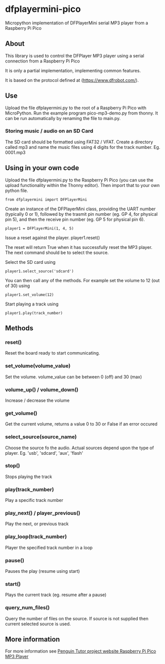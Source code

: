 # dfplayermini-pico
Micropython implementation of DFPlayerMini serial MP3 player from a Raspberry Pi Pico

## About

This library is used to control the DFPlayer MP3 player using a serial connection from a Raspberry Pi Pico

It is only a partial implementation, implementing common features. 

It is based on the protocol defined at (https://www.dfrobot.com/).

## Use

Upload the file dfplayermini.py to the root of a Raspberry Pi Pico with MicroPython. Run the example program pico-mp3-demo.py from thonny. It can be run automatically by renaming the file to main.py.

### Storing music / audio on an SD Card

The SD card should be formatted using FAT32 / VFAT. Create a directory called mp3 and name the music files using 4 digits for the track number. 
Eg. 0001.mp3

## Using in your own code

Upload the file dfplayermini.py to the Raspberry Pi Pico (you can use the upload functionality within the Thonny editor). Then import that to your own python file.

    from dfplayermini import DFPlayerMini
    
Create an instance of the DFPlayerMini class, providing the UART number (typically 0 or 1), followed by the trasmit pin number (eg. GP 4, for physical pin 5), and then the receive pin number (eg. GP 5 for physical pin 6).

    player1 = DFPlayerMini(1, 4, 5)
    
Issue a reset against the player.
    player1.reset()
    
The reset will return True when it has successfully reset the MP3 player. The next command should be to select the source.
    
Select the SD card using
    
    player1.select_source('sdcard')


You can then call any of the methods. For example set the volume to 12 (out of 30) using

    player1.set_volume(12)
    
    
Start playing a track using

    player1.play(track_number)

    
## Methods

### reset()

Reset the board ready to start communicating. 

### set_volume(volume_value)

Set the volume. volume_value can be between 0 (off) and 30 (max)

### volume_up() / volume_down()

Increase / decrease the volume

### get_volume() 

Get the current volume, returns a value 0 to 30 or False if an error occured

### select_source(source_name)

Choose the source fo the audio.
Actual sources depend upon the type of player.
Eg. 'usb', 'sdcard', 'aux', 'flash'

### stop()

Stops playing the track

### play(track_number)

Play a specific track number

### play_next() / player_previous()

Play the next, or previous track

### play_loop(track_number)

Player the specified track number in a loop

### pause()

Pauses the play (resume using start)

### start()

Plays the current track (eg. resume after a pause)

### query_num_files(<source>)

Query the number of files on the source.
If source is not supplied then current selected source is used.


## More information

For more information see [Penguin Tutor project website Raspberry Pi Pico MP3 Player](https://www.penguintutor.com/projects/pico-mp3player)
